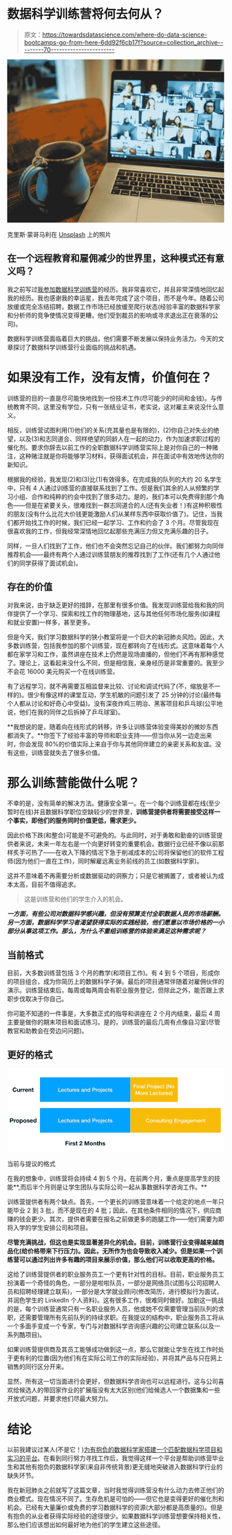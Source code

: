 # 数据科学训练营将何去何从？

> 原文：<https://towardsdatascience.com/where-do-data-science-bootcamps-go-from-here-6dd92f6cb17f?source=collection_archive---------70----------------------->

![](img/04847d634cb04c6830a434be60ea8fe4.png)

克里斯·蒙哥马利在 [Unsplash](https://unsplash.com?utm_source=medium&utm_medium=referral) 上的照片

## 在一个远程教育和雇佣减少的世界里，这种模式还有意义吗？

我之前写过[我参加数据科学训练营](/my-journey-to-data-science-c885027b8a62)的经历。我非常喜欢它，并且非常深情地回忆起我的经历。我也感谢我的幸运星，我去年完成了这个项目，而不是今年。随着公司放缓或完全冻结招聘，数据工作市场已经放缓至爬行状态(经验丰富的数据科学家和分析师的竞争使情况变得更糟，他们受到裁员的影响或寻求退出正在衰落的公司)。

数据科学训练营面临着巨大的挑战，他们需要不断发展以保持业务活力。今天的文章探讨了数据科学训练营行业面临的挑战和机遇。

# 如果没有工作，没有友情，价值何在？

训练营的目的一直是尽可能快地找到一份技术工作(尽可能少的时间和金钱)。与传统教育不同，这里没有学位，只有一张结业证书，老实说，这对雇主来说没什么意义。

相反，训练营试图利用(1)他们的关系(充其量也是有限的)，(2)你自己对失业的绝望，以及(3)和志同道合、同样绝望的同龄人在一起的动力，作为加速求职过程的催化剂。要求你辞去以前工作的全职数据科学训练营实际上是对你自己的一种赌注，这种赌注就是你将能够学习材料，获得面试机会，并在面试中有效地传达你的新知识。

根据我的经验，我发现(2)和(3)比(1)有效得多。在完成我的队列的大约 20 名学生中，只有 4 人通过训练营的直接联系找到了工作。但是我们其余的人从频繁的学习小组、合作和纯粹的约会中找到了很多动力。是的，我们本可以免费得到那个角色——但是在紧要关头，很难找到一群志同道合的人(还有失业者！)有这种积极性的朋友(没有什么比花大价钱更能激励人们从某样东西中获取价值了)。记住，当我们都开始找工作的时候，我们已经一起学习、工作和约会了 3 个月。尽管我现在很喜欢我的工作，但我经常深情地回忆起那些充满压力但又充满乐趣的日子。

同样，一旦人们找到了工作，他们也不会突然忘记自己的伙伴。我们都努力向同伴推荐机会——最终有两个人通过训练营朋友的推荐找到了工作(还有几个人通过他们的同学获得了面试机会)。

## 存在的价值

对我来说，由于缺乏更好的措辞，在那里有很多价值。我发现训练营给我和我的同伴提供了一个学习、探索和找工作的物理基地，这与其他任何市场化服务(如课程和就业安置)一样多，甚至更多。

但是今天，我们学习数据科学的狭小教室将是一个巨大的新冠肺炎风险。因此，大多数训练营，包括我参加的那个训练营，现在都转向了在线形式。这意味着每个人都在家学习和工作，虽然讲座在技术上仍然是现场直播的，但他们不再有那种感觉了。理论上，这看起来没什么不同，但是相信我，亲身经历是非常重要的。我至少不会花 16000 美元购买一个在线训练营。

有了远程学习，就不再需要互相监督来比较、讨论和调试代码了(不，缩放是不一样的)。很少有像这样的课堂互动，学生机敏的问题引发了 25 分钟的讨论(最终每个人都从讨论和好奇心中受益)。没有深夜炸鸡三明治、黑客项目和乒乓球(公平地说，他们在我的同伴之后拆掉了乒乓球室)。

**我想说的是，随着向在线形式的转移，许多让训练营体验变得美妙的微妙东西都消失了。**你签下了经验丰富的导师和职业支持——但当你从另一边走出来时，你会发现 80%的价值实际上来自于你与其他同伴建立的亲密关系和友谊。没有这些，训练营就失去了很多价值。

# 那么训练营能做什么呢？

不幸的是，没有简单的解决方法。健康安全第一。在一个每个训练营都在线(至少暂时在线)并且数据科学职位空缺较少的世界里，**训练营提供者将需要接受这样一个事实，即他们的服务同时价值更低，需求更少。**

因此价格下跌(和整合)可能是不可避免的。与此同时，对于勇敢和勤奋的训练营提供者来说，未来一年左右是一个向更好转变的重要机会。数据行业已经不像以前那样炙手可热了——在收入下降的情况下急于削减成本的公司将保留他们的软件工程师(因为他们一直在工作)，同时解雇远离业务前线的员工(如数据科学家)。

这并不意味着不再需要分析或数据驱动的洞察力；只是它被搁置了，或者被认为成本太高，目前不值得追求。

> 这是训练营和他们的学生介入的机会。

***一方面，有些公司对数据科学感兴趣，但没有预算支付全职数据人员的市场薪酬。另一方面，数据科学学习者渴望获得实际的实践经验，他们愿意以市场价格的一小部分从事这项工作。那么，为什么不重组训练营的体验来满足这种需求呢？***

## 当前格式

目前，大多数训练营包括 3 个月的教学(和项目工作)。有 4 到 5 个项目，形成你的项目组合，成为你简历上的数据科学子弹。最后的项目通常伴随着对雇佣伙伴的演示。训练营结束后，每周或每两周会有职业服务登记，但除此之外，能否跟上求职步伐取决于你自己。

你可能不知道的一件事是，大多数正式的指导和讲座在 2 个月内结束，最后 4 周主要是做你的期末项目和面试练习。是的，训练营的最后几周有点像自习室(尽管教官和助教会在旁边问问题)。

## 更好的格式

![](img/9235e442d7e98a98a6062e06b27dc556.png)

当前与提议的格式

在我的想象中，训练营将会持续 4 到 5 个月。在前两个月，重点是提高学生的技能**,而后半个月则是让学生团队与实际公司一起从事数据科学咨询工作。**

训练营提供者有两个缺点。首先，一个更长的训练营意味着一个给定的地点一年只能毕业 2 到 3 批，而不是现在的 4 批；因此，在其他条件相同的情况下，供应商赚的钱会更少。其次，提供者需要在报名之前做更多的跑腿工作——他们需要为即将入学的学生安排公司和项目。

**尽管充满挑战，但这也是实现显著差异化的机会。目前，训练营行业变得越来越商品化(给价格带来下行压力)。因此，无所作为也会导致收入减少。但是如果一个训练营可以通过列出许多有趣的项目来展示价值，那么他们可以收取更高的价格。**

这给了训练营提供者的职业服务员工一个更有针对性的目标。目前，职业服务员工扮演着一个奇怪的角色，一部分是啦啦队员，一部分是网络员(试图与公司招聘人员和招聘经理建立联系)，一部分是大学就业顾问(修改简历，进行模拟行为面试，并润色学生的 LinkedIn 个人资料)。这有很多工作，很难同时做好。加剧这一挑战的是，每个训练营通常只有一名职业服务人员，他或她不仅需要管理当前队列的求职，还需要管理所有先前队列的持续求职。在我提议的结构中，职业服务员工将从一个多面手变成一个专家，专门与对数据科学咨询感兴趣的公司建立联系(以及一系列酷项目)。

如果训练营提供商及其员工能够成功做到这一点，那么它就能让学生在找工作时处于更有利的位置(因为他们有在实际公司工作的实际经验)，并将其产品与只在网上销售的同行区分开来。

显然，所有这一切当面进行会更好，但数据科学咨询也可以远程进行。这与公司喜欢给候选人的带回家作业的扩展版没有太大区别(他们给候选人一个数据集和一些开放式问题，并要求他们尽最大努力)。

# 结论

以前我建议过某人(不是它！)[为有抱负的数据科学家搭建一个匹配数据科学项目和实习的平台](/a-better-way-to-skill-up-b2e5ee87dd0a)。在看到同行努力寻找工作后，我觉得这样一个平台是帮助训练营毕业生和其他有抱负的数据科学家(来自非传统背景)更无缝地突破进入数据科学行业的缺失环节。

我在新冠肺炎之前就写了这篇文章，当时我觉得训练营没有什么动力去修正他们的商业模式。现在情况不同了。生存危机是可怕的——但它也是变得更好的催化剂和机会。已经有大量廉价或免费的学习数据科学的资源(大部分都是高质量的)。但是有抱负的从业者获得实际经验的途径很少。如果数据科学训练营想要保持相关性，那么他们应该想出如何最好地为他们的学生建立这些途径。